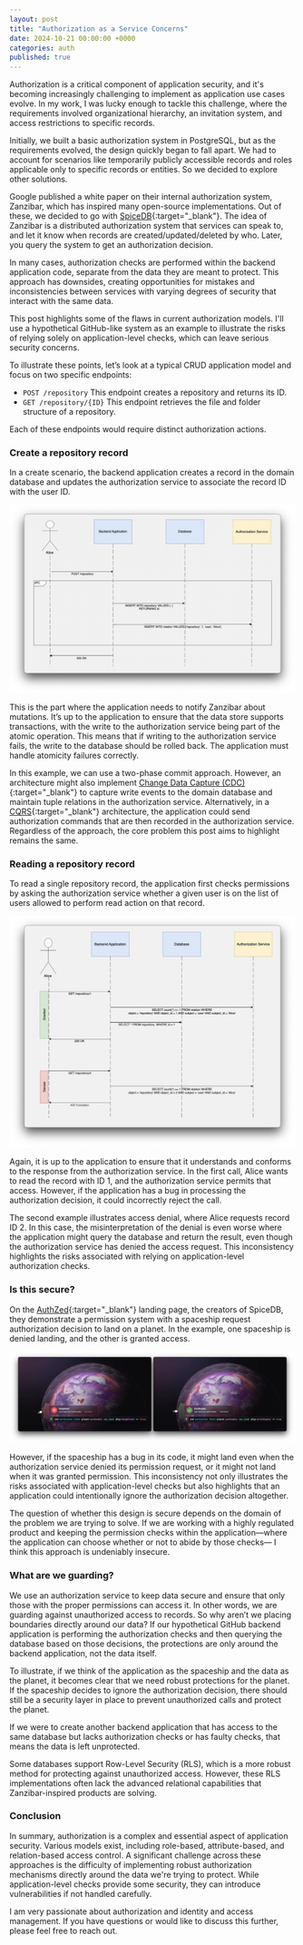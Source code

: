 ```yaml
---
layout: post
title: "Authorization as a Service Concerns"
date: 2024-10-21 00:00:00 +0000
categories: auth
published: true
---
```


Authorization is a critical component of application security, and it's becoming increasingly challenging to implement as application use cases evolve. In my work, I was lucky enough to tackle this challenge, where the requirements involved organizational hierarchy, an invitation system, and access restrictions to specific records.

Initially, we built a basic authorization system in PostgreSQL, but as the requirements evolved, the design quickly began to fall apart. We had to account for scenarios like temporarily publicly accessible records and roles applicable only to specific records or entities. So we decided to explore other solutions.

Google published a white paper on their internal authorization system, Zanzibar, which has inspired many open-source implementations. Out of these, we decided to go with [SpiceDB](https://authzed.com/spicedb){:target="_blank"}. The idea of Zanzibar is a distributed authorization system that services can speak to, and let it know when records are created/updated/deleted by who. Later, you query the system to get an authorization decision.

In many cases, authorization checks are performed within the backend application code, separate from the data they are meant to protect. This approach has downsides, creating opportunities for mistakes and inconsistencies between services with varying degrees of security that interact with the same data.

This post highlights some of the flaws in current authorization models. I'll use a hypothetical GitHub-like system as an example to illustrate the risks of relying solely on application-level checks, which can leave serious security concerns.

To illustrate these points, let’s look at a typical CRUD application model and focus on two specific endpoints:

- `POST /repository` This endpoint creates a repository and returns its ID.
- `GET /repository/{ID}` This endpoint retrieves the file and folder structure of a repository.

Each of these endpoints would require distinct authorization actions.

### Create a repository record

In a create scenario, the backend application creates a record in the domain database and updates the authorization service to associate the record ID with the user ID.

![Create Record](/assets/post240615/create-record.png)

This is the part where the application needs to notify Zanzibar about mutations. It’s up to the application to ensure that the data store supports transactions, with the write to the authorization service being part of the atomic operation. This means that if writing to the authorization service fails, the write to the database should be rolled back. The application must handle atomicity failures correctly.

In this example, we can use a two-phase commit approach. However, an architecture might also implement [Change Data Capture (CDC)](https://en.wikipedia.org/wiki/Change_data_capture){:target="_blank"} to capture write events to the domain database and maintain tuple relations in the authorization service. Alternatively, in a [CQRS](https://martinfowler.com/bliki/CQRS.html){:target="_blank"} architecture, the application could send authorization commands that are then recorded in the authorization service. Regardless of the approach, the core problem this post aims to highlight remains the same.

### Reading a repository record

To read a single repository record, the application first checks permissions by asking the authorization service whether a given user is on the list of users allowed to perform read action on that record.

![Read Single Record](/assets/post240615/read-single-record.png)

Again, it is up to the application to ensure that it understands and conforms to the response from the authorization service. In the first call, Alice wants to read the record with ID 1, and the authorization service permits that access. However, if the application has a bug in processing the authorization decision, it could incorrectly reject the call.

The second example illustrates access denial, where Alice requests record ID 2. In this case, the misinterpretation of the denial is even worse where the application might query the database and return the result, even though the authorization service has denied the access request. This inconsistency highlights the risks associated with relying on application-level authorization checks.

### Is this secure?

On the [AuthZed](https://authzed.com){:target="_blank"} landing page, the creators of SpiceDB, they demonstrate a permission system with a spaceship request authorization decision to land on a planet. In the example, one spaceship is denied landing, and the other is granted access.

![Ornithopter check permission](/assets/post240615/authzed-can-land-authzedia.jpg)

However, if the spaceship has a bug in its code, it might land even when the authorization service denied its permission request, or it might not land when it was granted permission. This inconsistency not only illustrates the risks associated with application-level checks but also highlights that an application could intentionally ignore the authorization decision altogether.

The question of whether this design is secure depends on the domain of the problem we are trying to solve. If we are working with a highly regulated product and keeping the permission checks within the application—where the application can choose whether or not to abide by those checks— I think this approach is undeniably insecure.

### What are we guarding?

We use an authorization service to keep data secure and ensure that only those with the proper permissions can access it. In other words, we are guarding against unauthorized access to records. So why aren’t we placing boundaries directly around our data? If our hypothetical GitHub backend application is performing the authorization checks and then querying the database based on those decisions, the protections are only around the backend application, not the data itself.

To illustrate, if we think of the application as the spaceship and the data as the planet, it becomes clear that we need robust protections for the planet. If the spaceship decides to ignore the authorization decision, there should still be a security layer in place to prevent unauthorized calls and protect the planet.

If we were to create another backend application that has access to the same database but lacks authorization checks or has faulty checks, that means the data is left unprotected.

Some databases support Row-Level Security (RLS), which is a more robust method for protecting against unauthorized access. However, these RLS implementations often lack the advanced relational capabilities that Zanzibar-inspired products are solving.

### Conclusion

In summary, authorization is a complex and essential aspect of application security. Various models exist, including role-based, attribute-based, and relation-based access control. A significant challenge across these approaches is the difficulty of implementing robust authorization mechanisms directly around the data we're trying to protect. While application-level checks provide some security, they can introduce vulnerabilities if not handled carefully.

I am very passionate about authorization and identity and access management. If you have questions or would like to discuss this further, please feel free to reach out.